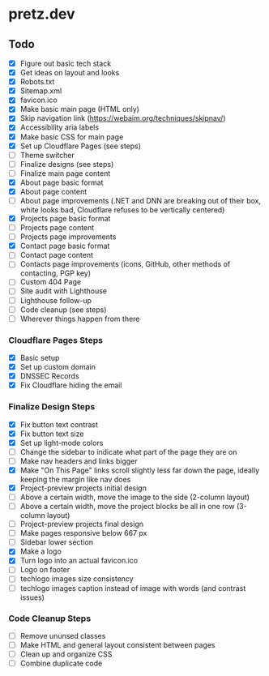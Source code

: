 # pretz.dev

## Todo

- [x] Figure out basic tech stack
- [x] Get ideas on layout and looks
- [x] Robots.txt
- [x] Sitemap.xml
- [x] favicon.ico
- [x] Make basic main page (HTML only)
- [x] Skip navigation link (<https://webaim.org/techniques/skipnav/>)
- [x] Accessibility aria labels
- [x] Make basic CSS for main page
- [x] Set up Cloudflare Pages (see steps)
- [ ] Theme switcher
- [ ] Finalize designs (see steps)
- [ ] Finalize main page content
- [x] About page basic format
- [x] About page content
- [ ] About page improvements (.NET and DNN are breaking out of their box, white looks bad, Cloudflare refuses to be vertically centered)
- [x] Projects page basic format
- [ ] Projects page content
- [ ] Projects page improvements
- [x] Contact page basic format
- [ ] Contact page content
- [ ] Contacts page improvements (icons, GitHub, other methods of contacting, PGP key)
- [ ] Custom 404 Page
- [ ] Site audit with Lighthouse
- [ ] Lighthouse follow-up
- [ ] Code cleanup (see steps)
- [ ] Wherever things happen from there

### Cloudflare Pages Steps

- [x] Basic setup
- [x] Set up custom domain
- [x] DNSSEC Records
- [x] Fix Cloudflare hiding the email

### Finalize Design Steps

- [x] Fix button text contrast
- [x] Fix button text size
- [x] Set up light-mode colors
- [ ] Change the sidebar to indicate what part of the page they are on
- [ ] Make nav headers and links bigger
- [x] Make "On This Page" links scroll slightly less far down the page, ideally keeping the margin like nav does
- [x] Project-preview projects initial design
- [ ] Above a certain width, move the image to the side (2-column layout)
- [ ] Above a certain width, move the project blocks be all in one row (3-column layout)
- [ ] Project-preview projects final design
- [ ] Make pages responsive below 667 px
- [ ] Sidebar lower section
- [x] Make a logo
- [x] Turn logo into an actual favicon.ico
- [ ] Logo on footer
- [ ] techlogo images size consistency
- [ ] techlogo images caption instead of image with words (and contrast issues)

### Code Cleanup Steps

- [ ] Remove ununsed classes
- [ ] Make HTML and general layout consistent between pages
- [ ] Clean up and organize CSS
- [ ] Combine duplicate code
